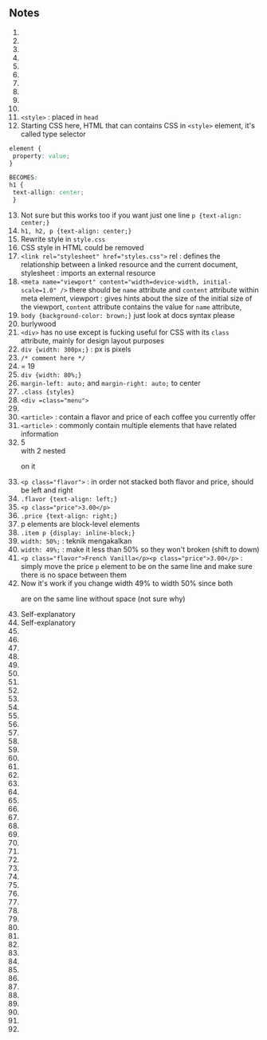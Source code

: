 ## Notes

1.
2.
3.
4.
5.
6.
7.
8.
9.
10.
11. `<style>` : placed in `head`
12. Starting CSS here, HTML that can contains CSS in `<style>` element, it's called type selector
```css
element {
 property: value;
}

BECOMES:
h1 {
 text-allign: center;
 }
```
13. Not sure but this works too if you want just one line `p {text-align: center;}`
14. `h1, h2, p {text-align: center;}`
15. Rewrite style in `style.css`
16. CSS style in HTML could be removed
17. `<link rel="stylesheet" href="styles.css">` rel : defines the relationship between a linked resource and the current document, stylesheet : imports an external resource
18. `<meta name="viewport" content="width=device-width, initial-scale=1.0" />` there should be `name` attribute and `content` attribute within meta element, viewport : gives hints about the size of the initial size of the viewport, `content` attribute contains the value for `name` attribute,
19. `body {background-color: brown;}` just look at docs syntax please
20. burlywood
21. `<div>` has no use except is fucking useful for CSS with its `class` attribute, mainly for design layout purposes 
22. `div {width: 300px;}` : px is pixels
23. `/* comment here */`
24. = 19
25. `div {width: 80%;}`
26. `margin-left: auto;` and `margin-right: auto;` to center
27. `.class {styles}`
28. `<div =class="menu">`
29. 
30. `<article>` :  contain a flavor and price of each coffee you currently offer
31. `<article>` : commonly contain multiple elements that have related information
32. 5 <article> with 2 nested <p> on it
33. `<p class="flavor">` : in order not stacked both flavor and price, should be left and right
34. `.flavor {text-align: left;}`
35. `<p class="price">3.00</p>`
36. `.price {text-align: right;}`
37. p elements are block-level elements
38. `.item p {display: inline-block;}`
39. `width: 50%;` : teknik mengakalkan
40. `width: 49%;` : make it less than 50% so they won't broken (shift to down)
41. `<p class="flavor">French Vanilla</p><p class="price">3.00</p>` : simply move the price `p` element to be on the same line and make sure there is no space between them
42. Now it's work if you change width 49% to width 50% since both <p> are on the same line without space (not sure why)
43. Self-explanatory
44. Self-explanatory
45.
46.
47.
48.
49.
50.
51.
52.
53.
54.
55.
56.
57.
58.
59.
60.
61.
62.
63.
64.
65.
66.
67.
68.
69.
70.
71.
72.
73.
74.
75.
76.
77.
78.
79.
80.
81.
82.
83.
84.
85.
86.
87.
88.
89.
90.
91.
92.
